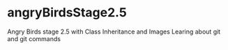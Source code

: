 # angryBirdsStage2.5
Angry Birds stage 2.5 with Class Inheritance and Images
Learing about git and git commands
